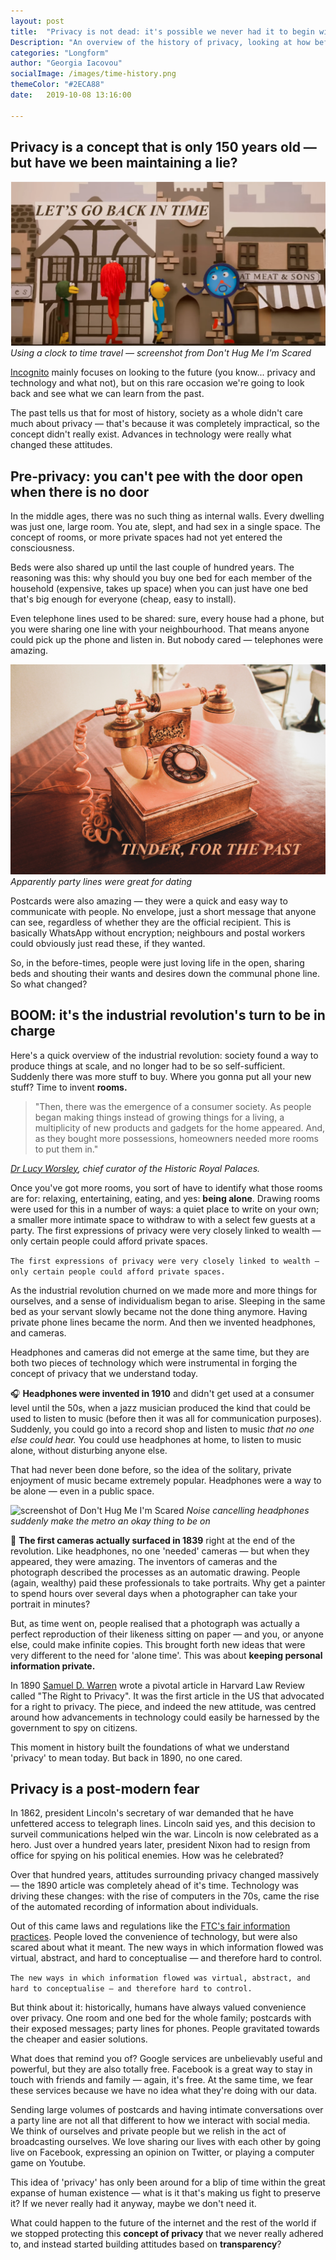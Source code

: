 ```yaml
---
layout: post
title:  "Privacy is not dead: it's possible we never had it to begin with"
Description: "An overview of the history of privacy, looking at how before the industrial revolution, people valued convenience over privacy, which is very similar to now."
categories: "Longform"
author: "Georgia Iacovou"
socialImage: /images/time-history.png
themeColor: "#2ECA88"
date:   2019-10-08 13:16:00

---
```


## Privacy is a concept that is only 150 years old — but have we been maintaining a lie?

![screenshot of Don't Hug Me I'm Scared](/images/time-history.png)
*Using a clock to time travel — screenshot from Don't Hug Me I'm Scared*

[Incognito](http://blog.metomic.io) mainly focuses on looking to the future (you know... privacy and technology and what not), but on this rare occasion we're going to look back and see what we can learn from the past.

The past tells us that for most of history, society as a whole didn't care much about privacy — that's because it was completely impractical, so the concept didn't really exist. Advances in technology were really what changed these attitudes.

## Pre-privacy: you can't pee with the door open when there is no door

In the middle ages, there was no such thing as internal walls. Every dwelling was just one, large room. You ate, slept, and had sex in a single space. The concept of rooms, or more private spaces had not yet entered the consciousness.

Beds were also shared up until the last couple of hundred years. The reasoning was this: why should you buy one bed for each member of the household (expensive, takes up space) when you can just have one bed that's big enough for everyone (cheap, easy to install).

Even telephone lines used to be shared: sure, every house had a phone, but you were sharing one line with your neighbourhood. That means anyone could pick up the phone and listen in. But nobody cared — telephones were amazing.

![photo of an old dial phone](/images/old-phone.jpg)
*Apparently party lines were great for dating*

Postcards were also amazing — they were a quick and easy way to communicate with people. No envelope, just a short message that anyone can see, regardless of whether they are the official recipient. This is basically WhatsApp without encryption; neighbours and postal workers could obviously just read these, if they wanted.

So, in the before-times, people were just loving life in the open, sharing beds and shouting their wants and desires down the communal phone line. So what changed?

## BOOM: it's the industrial revolution's turn to be in charge

Here's a quick overview of the industrial revolution: society found a way to produce things at scale, and no longer had to be so self-sufficient. Suddenly there was more stuff to buy. Where you gonna put all your new stuff? Time to invent **rooms.**

> "Then, there was the emergence of a consumer society. As people began making things instead of growing things for a living, a multiplicity of new products and gadgets for the home appeared. And, as they bought more possessions, homeowners needed more rooms to put them in."

*[Dr Lucy Worsley](https://www.bbc.co.uk/history/british/middle_ages/history_of_home.shtml), chief curator of the Historic Royal Palaces.*

Once you've got more rooms, you sort of have to identify what those rooms are for: relaxing, entertaining, eating, and yes: **being alone**. Drawing rooms were used for this in a number of ways: a quiet place to write on your own; a smaller more intimate space to withdraw to with a select few guests at a party. The first expressions of privacy were very closely linked to wealth — only certain people could afford private spaces.

`The first expressions of privacy were very closely linked to wealth — only certain people could afford private spaces.`

As the industrial revolution churned on we made more and more things for ourselves, and a sense of individualism began to arise. Sleeping in the same bed as your servant slowly became not the done thing anymore. Having private phone lines became the norm. And then we invented headphones, and cameras.

Headphones and cameras did not emerge at the same time, but they are both two pieces of technology which were instrumental in forging the concept of privacy that we understand today.

🎧 **Headphones were invented in 1910** and didn't get used at a consumer level until the 50s, when a jazz musician produced the kind that could be used to listen to music (before then it was all for communication purposes). Suddenly, you could go into a record shop and listen to music *that no one else could hear.* You could use headphones at home, to listen to music alone, without disturbing anyone else. 

That had never been done before, so the idea of the solitary, private enjoyment of music became extremely popular. Headphones were a way to be alone — even in a public space.

![screenshot of Don't Hug Me I'm Scared](/images/private-headphones.png)
*Noise cancelling headphones suddenly make the metro an okay thing to be on*

📸 **The first cameras actually surfaced in 1839** right at the end of the revolution. Like headphones, no one 'needed' cameras — but when they appeared, they were amazing. The inventors of cameras and the photograph described the processes as an automatic drawing. People (again, wealthy) paid these professionals to take portraits. Why get a painter to spend hours over several days when a photographer can take your portrait in minutes?

But, as time went on, people realised that a photograph was actually a perfect reproduction of their likeness sitting on paper — and you, or anyone else, could make infinite copies. This brought forth new ideas that were very different to the need for 'alone time'. This was about **keeping personal information private.**

In 1890 [Samuel D. Warren](https://en.wikipedia.org/wiki/Samuel_D._Warren) wrote a pivotal article in Harvard Law Review called "The Right to Privacy". It was the first article in the US that advocated for a right to privacy. The piece, and indeed the new attitude, was centred around how advancements in technology could easily be harnessed by the government to spy on citizens. 

This moment in history built the foundations of what we understand 'privacy' to mean today. But back in 1890, no one cared.

## Privacy is a post-modern fear

In 1862, president Lincoln's secretary of war demanded that he have unfettered access to telegraph lines. Lincoln said yes, and this decision to surveil communications helped win the war. Lincoln is now celebrated as a hero. Just over a hundred years later, president Nixon had to resign from office for spying on his political enemies. How was he celebrated?

Over that hundred years, attitudes surrounding privacy changed massively — the 1890 article was completely ahead of it's time. Technology was driving these changes: with the rise of computers in the 70s, came the rise of the automated recording of information about individuals.

Out of this came laws and regulations like the [FTC's fair information practices](https://en.wikipedia.org/wiki/FTC_fair_information_practice). People loved the convenience of technology, but were also scared about what it meant. The new ways in which information flowed was virtual, abstract, and hard to conceptualise — and therefore hard to control. 

`The new ways in which information flowed was virtual, abstract, and hard to conceptualise — and therefore hard to control.` 

But think about it: historically, humans have always valued convenience over privacy. One room and one bed for the whole family; postcards with their exposed messages; party lines for phones. People gravitated towards the cheaper and easier solutions.

What does that remind you of? Google services are unbelievably useful and powerful, but they are also totally free. Facebook is a great way to stay in touch with friends and family — again, it's free. At the same time, we fear these services because we have no idea what they're doing with our data.

Sending large volumes of postcards and having intimate conversations over a party line are not all that different to how we interact with social media. We think of ourselves and private people but we relish in the act of broadcasting ourselves. We love sharing our lives with each other by going live on Facebook, expressing an opinion on Twitter, or playing a computer game on Youtube. 

This idea of 'privacy' has only been around for a blip of time within the great expanse of human existence — what is it that's making us fight to preserve it? If we never really had it anyway, maybe we don't need it. 

What could happen to the future of the internet and the rest of the world if we stopped protecting this **concept of privacy** that we never really adhered to, and instead started building attitudes based on **transparency**?
